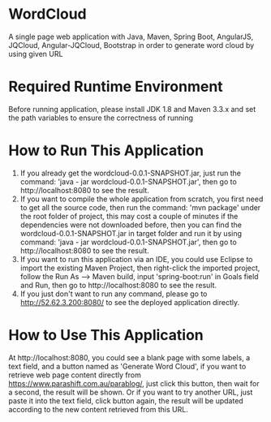 # WordCloud
A single page web application with Java, Maven, Spring Boot, AngularJS, JQCloud, Angular-JQCloud, Bootstrap in order to generate word cloud by using given URL

# Required Runtime Environment
Before running application, please install JDK 1.8 and Maven 3.3.x and set the path variables to ensure the correctness of running

# How to Run This Application
1. If you already get the wordcloud-0.0.1-SNAPSHOT.jar, just run the command: 
   'java - jar wordcloud-0.0.1-SNAPSHOT.jar', 
   then go to http://localhost:8080 to see the result.
2. If you want to compile the whole application from scratch, you first need to get all the source code, then run the command: 
   'mvn package' 
   under the root folder of project, this may cost a couple of minutes if the dependencies were not downloaded before, then you can find the wordcloud-0.0.1-SNAPSHOT.jar in target folder and run it by using command: 
   'java - jar wordcloud-0.0.1-SNAPSHOT.jar', 
   then go to http://localhost:8080 to see the result.
3. If you want to run this application via an IDE, you could use Eclipse to import the existing Maven Project, then right-click the imported project, follow the Run As --> Maven build, input 'spring-boot:run' in Goals field and Run, then go to http://localhost:8080 to see the result.
4. If you just don't want to run any command, please go to http://52.62.3.200:8080/ to see the deployed application directly.

# How to Use This Application
At http://localhost:8080, you could see a blank page with some labels, a text field, and a button named as 'Generate Word Cloud', if you want to retrieve web page content directly from https://www.parashift.com.au/parablog/, just click this button, then wait for a second, the result will be shown. Or if you want to try another URL, just paste it into the text field, click button again, the result will be updated according to the new content retrieved from this URL.
